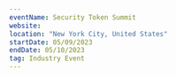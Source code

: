 ```yaml
---
eventName: Security Token Summit
website: 
location: "New York City, United States"
startDate: 05/09/2023
endDate: 05/10/2023
tag: Industry Event
---
```

